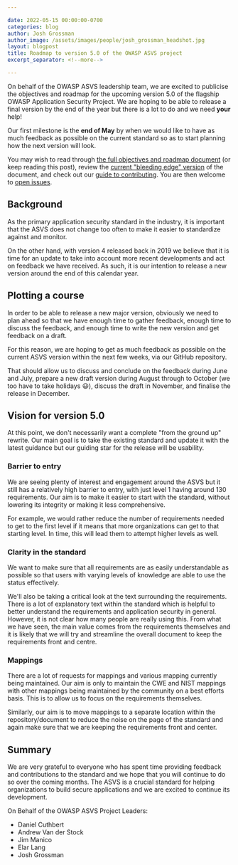 ```yaml
---

date: 2022-05-15 00:00:00-0700
categories: blog
author: Josh Grossman
author_image: /assets/images/people/josh_grossman_headshot.jpg
layout: blogpost
title: Roadmap to version 5.0 of the OWASP ASVS project
excerpt_separator: <!--more-->

---
```


On behalf of the OWASP ASVS leadership team, we are excited to publicise the objectives and roadmap for the upcoming version 5.0 of the flagship OWASP Application Security Project. We are hoping to be able to release a final version by the end of the year but there is a lot to do and we need **your** help!

Our first milestone is the **end of May** by when we would like to have as much feedback as possible on the current standard so as to start planning how the next version will look.

You may wish to read through [the full objectives and roadmap document](https://github.com/OWASP/ASVS/wiki/Roadmap-to-version-5.0) (or keep reading this post), review the [current "bleeding edge" version](https://github.com/OWASP/ASVS/tree/master/5.0/en) of the document, and check out our [guide to contributing](). You are then welcome to [open issues](https://github.com/OWASP/ASVS/issues/new?assignees=&labels=&template=standard-asvs-issue.md&title=).

<!--more-->

## Background

As the primary application security standard in the industry, it is important that the ASVS does not change too often to make it easier to standardize against and monitor.

On the other hand, with version 4 released back in 2019 we believe that it is time for an update to take into account more recent developments and act on feedback we have received. As such, it is our intention to release a new version around the end of this calendar year.

## Plotting a course

In order to be able to release a new major version, obviously we need to plan ahead so that we have enough time to gather feedback, enough time to discuss the feedback, and enough time to write the new version and get feedback on a draft.

For this reason, we are hoping to get as much feedback as possible on the current ASVS version within the next few weeks, via our GitHub repository.

That should allow us to discuss and conclude on the feedback during June and July, prepare a new draft version during August through to October (we too have to take holidays 😃), discuss the draft in November, and finalise the release in December.

## Vision for version 5.0

At this point, we don't necessarily want a complete "from the ground up" rewrite. Our main goal is to take the existing standard and update it with the latest guidance but our guiding star for the release will be usability. 

### Barrier to entry

We are seeing plenty of interest and engagement around the ASVS but it still has a relatively high barrier to entry, with just level 1 having around 130 requirements. Our aim is to make it easier to start with the standard, without lowering its integrity or making it less comprehensive.

For example, we would rather reduce the number of requirements needed to get to the first level if it means that more organizations can get to that starting level. In time, this will lead them to attempt higher levels as well.

### Clarity in the standard

We want to make sure that all requirements are as easily understandable as possible so that users with varying levels of knowledge are able to use the status effectively.

We'll also be taking a critical look at the text surrounding the requirements. There is a lot of explanatory text within the standard which is helpful to better understand the requirements and application security in general. However, it is not clear how many people are really using this. From what we have seen, the main value comes from the requirements themselves and it is likely that we will try and streamline the overall document to keep the requirements front and centre. 

### Mappings

There are a lot of requests for mappings and various mapping currently being maintained. Our aim is only to maintain the CWE and NIST mappings with other mappings being maintained by the community on a best efforts basis. This is to allow us to focus on the requirements themselves.

Similarly, our aim is to move mappings to a separate location within the repository/document to reduce the noise on the page of the standard and again make sure that we are keeping the requirements front and center.

## Summary

We are very grateful to everyone who has spent time providing feedback and contributions to the standard and we hope that you will continue to do so over the coming months. The ASVS is a crucial standard for helping organizations to build secure applications and we are excited to continue its development.



On Behalf of the OWASP ASVS Project Leaders:

* Daniel Cuthbert
* Andrew Van der Stock
* Jim Manico
* Elar Lang
* Josh Grossman



